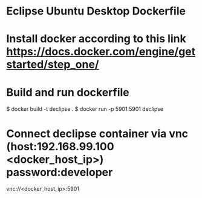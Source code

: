 # Eclipse Ubuntu Desktop Dockerfile
# Install docker according to this link https://docs.docker.com/engine/getstarted/step_one/
# Build and run dockerfile
$ docker build -t declipse .
$ docker run -p 5901:5901 declipse

# Connect declipse container via vnc (host:192.168.99.100 <docker_host_ip>) password:developer
vnc://<docker_host_ip>:5901
